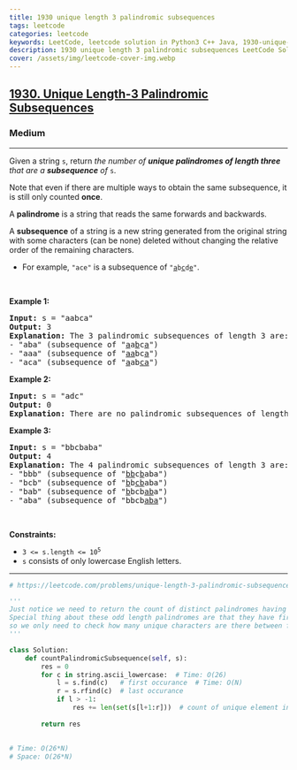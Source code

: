 ```yaml
---
title: 1930 unique length 3 palindromic subsequences
tags: leetcode
categories: leetcode
keywords: LeetCode, leetcode solution in Python3 C++ Java, 1930-unique-length-3-palindromic-subsequences solution
description: 1930 unique length 3 palindromic subsequences LeetCode Solution Explained
cover: /assets/img/leetcode-cover-img.webp
---
```





<h2><a href="https://leetcode.com/problems/unique-length-3-palindromic-subsequences/">1930. Unique Length-3 Palindromic Subsequences</a></h2><h3>Medium</h3><hr><div><p>Given a string <code>s</code>, return <em>the number of <strong>unique palindromes of length three</strong> that are a <strong>subsequence</strong> of </em><code>s</code>.</p>

<p>Note that even if there are multiple ways to obtain the same subsequence, it is still only counted <strong>once</strong>.</p>

<p>A <strong>palindrome</strong> is a string that reads the same forwards and backwards.</p>

<p>A <strong>subsequence</strong> of a string is a new string generated from the original string with some characters (can be none) deleted without changing the relative order of the remaining characters.</p>

<ul>
	<li>For example, <code>"ace"</code> is a subsequence of <code>"<u>a</u>b<u>c</u>d<u>e</u>"</code>.</li>
</ul>

<p>&nbsp;</p>
<p><strong class="example">Example 1:</strong></p>

<pre><strong>Input:</strong> s = "aabca"
<strong>Output:</strong> 3
<strong>Explanation:</strong> The 3 palindromic subsequences of length 3 are:
- "aba" (subsequence of "<u>a</u>a<u>b</u>c<u>a</u>")
- "aaa" (subsequence of "<u>aa</u>bc<u>a</u>")
- "aca" (subsequence of "<u>a</u>ab<u>ca</u>")
</pre>

<p><strong class="example">Example 2:</strong></p>

<pre><strong>Input:</strong> s = "adc"
<strong>Output:</strong> 0
<strong>Explanation:</strong> There are no palindromic subsequences of length 3 in "adc".
</pre>

<p><strong class="example">Example 3:</strong></p>

<pre><strong>Input:</strong> s = "bbcbaba"
<strong>Output:</strong> 4
<strong>Explanation:</strong> The 4 palindromic subsequences of length 3 are:
- "bbb" (subsequence of "<u>bb</u>c<u>b</u>aba")
- "bcb" (subsequence of "<u>b</u>b<u>cb</u>aba")
- "bab" (subsequence of "<u>b</u>bcb<u>ab</u>a")
- "aba" (subsequence of "bbcb<u>aba</u>")
</pre>

<p>&nbsp;</p>
<p><strong>Constraints:</strong></p>

<ul>
	<li><code>3 &lt;= s.length &lt;= 10<sup>5</sup></code></li>
	<li><code>s</code> consists of only lowercase English letters.</li>
</ul>
</div>

---




```python
# https://leetcode.com/problems/unique-length-3-palindromic-subsequences/

'''
Just notice we need to return the count of distinct palindromes having length 3(point to be noticed).
Special thing about these odd length palindromes are that they have first and last character same 
so we only need to check how many unique characters are there between first and last character(this can be done using set)
'''

class Solution:
    def countPalindromicSubsequence(self, s):
        res = 0
        for c in string.ascii_lowercase:  # Time: O(26)
            l = s.find(c)   # first occurance  # Time: O(N)
            r = s.rfind(c)  # last occurance
            if l > -1:
                res += len(set(s[l+1:r]))  # count of unique element in middle
        
        return res
      
      
# Time: O(26*N)
# Space: O(26*N)


```
